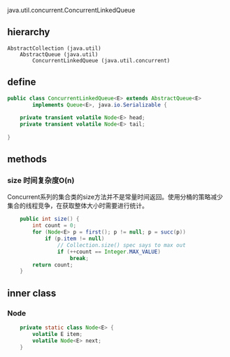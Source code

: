 java.util.concurrent.ConcurrentLinkedQueue

## hierarchy
```
AbstractCollection (java.util)
    AbstractQueue (java.util)
        ConcurrentLinkedQueue (java.util.concurrent)
```
## define

```java
public class ConcurrentLinkedQueue<E> extends AbstractQueue<E>
        implements Queue<E>, java.io.Serializable {
    
    private transient volatile Node<E> head;
    private transient volatile Node<E> tail;
    
}
```

## methods

### size 时间复杂度O(n)
Concurrent系列的集合类的size方法并不是常量时间返回。使用分桶的策略减少集合的线程竞争，在获取整体大小时需要进行统计。
```java
    public int size() {
        int count = 0;
        for (Node<E> p = first(); p != null; p = succ(p))
            if (p.item != null)
                // Collection.size() spec says to max out
                if (++count == Integer.MAX_VALUE)
                    break;
        return count;
    }
```

## inner class

### Node
```java
    private static class Node<E> {
        volatile E item;
        volatile Node<E> next;
    }
```
